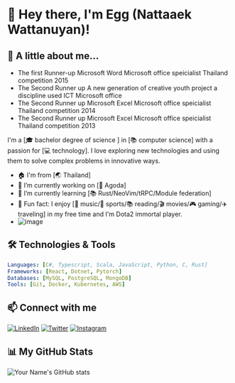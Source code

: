 # 👋 Hey there, I'm Egg (Nattaaek Wattanuyan)!

## 🌟 A little about me...

- The first Runner-up Microsoft Word Microsoft office speicialist Thailand competition 2015
- The Second Runner up A new generation of creative youth project a discipline used ICT Microsoft office 
- The Second Runner up Microsoft Excel Microsoft office speicialist Thailand competition 2014
- The Second Runner up Microsoft Excel Microsoft office speicialist Thailand competition 2013

I'm a [🎓 bachelor degree of science ] in [📚 computer science] with a passion for [💻 technology]. I love exploring new technologies and using them to solve complex problems in innovative ways.

- 🏠 I'm from [🌏 Thailand]
- 🔭 I’m currently working on [🚀 Agoda]
- 🌱 I’m currently learning [📚 Rust/NeoVim/tRPC/Module federation]
- 🎨 Fun fact: I enjoy [🎵 music/🏃 sports/📚 reading/🎬 movies/🎮 gaming/✈️ traveling] in my free time and I'm Dota2 immortal player.
- ![image](https://github.com/nattaaek/nattaaek/assets/26399807/1123362e-795f-4ca4-b3ed-584d7080be20)

## 🛠️ Technologies & Tools
```yaml
Languages: [C#, Typescript, Scala, JavaScript, Python, C, Rust]
Frameworks: [React, Dotnet, Pytorch]
Databases: [MySQL, PostgreSQL, MongoDB]
Tools: [Git, Docker, Kubernetes, AWS]
```
## 📫 Connect with me

[![LinkedIn](https://img.shields.io/badge/LinkedIn-%230077B5.svg?&style=for-the-badge&logo=linkedin&logoColor=white)](https://www.linkedin.com/in/nattaaek/)
[![Twitter](https://img.shields.io/badge/Twitter-%231DA1F2.svg?&style=for-the-badge&logo=twitter&logoColor=white)](https://twitter.com/w_nattaaek)
[![Instagram](https://img.shields.io/badge/Instagram-%23E4405F.svg?&style=for-the-badge&logo=instagram&logoColor=white)](https://www.instagram.com/w.nattaaek/)

## 📊 My GitHub Stats

![Your Name's GitHub stats](https://github-readme-stats.vercel.app/api?username=nattaaek&show_icons=true&theme=radical)
